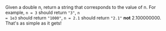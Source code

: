Given a double n, return a string that corresponds to the value of n.
For example, <code>n = 3</code> should return <code>"3"</code>, <code>n = 1e3</code> should return <code>"1000"</code>, <code>n = 2.1</code> should return <code>"2.1"</code> <b>not</b> 2.100000000. That's as simple as it gets! 